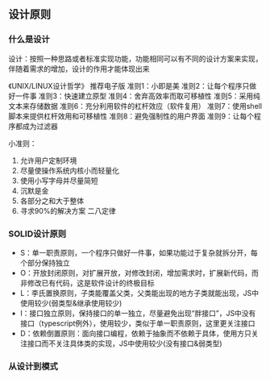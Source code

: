 ## 设计原则

### 什么是设计

设计：按照一种思路或者标准实现功能，功能相同可以有不同的设计方案来实现，伴随着需求的增加，设计的作用才能体现出来

《UNIX/LINUX设计哲学》 推荐电子版
准则1：小即是美
准则2：让每个程序只做好一件事
准则3：快速建立原型
准则4：舍弃高效率而取可移植性
准则5：采用纯文本来存储数据
准则6：充分利用软件的杠杆效应（软件复用）
准则7：使用shell脚本来提供杠杆效用和可移植性
准则8：避免强制性的用户界面
准则9：让每个程序都成为过滤器

小准则：
1. 允许用户定制环境
2. 尽量使操作系统内核小而轻量化
3. 使用小写字母并尽量简短
4. 沉默是金
5. 各部分之和大于整体
6. 寻求90%的解决方案  二八定律

### SOLID设计原则

- S：单一职责原则，一个程序只做好一件事，如果功能过于复杂就拆分开，每个部分保持独立
- O：开放封闭原则，对扩展开放，对修改封闭，增加需求时，扩展新代码，而非修改已有代码，这是软件设计的终极目标
- L：李氏置换原则，子类能覆盖父类，父类能出现的地方子类就能出现，JS中使用较少(弱类型&继承使用较少)
- I：接口独立原则，保持接口的单一独立，尽量避免出现“胖接口”，JS中没有接口（typescript例外），使用较少，类似于单一职责原则，这里更关注接口
- D：依赖倒置原则：面向接口编程，依赖于抽象而不依赖于具体，使用方只关注接口而不关注具体类的实现，JS中使用较少(没有接口&弱类型)

### 从设计到模式



